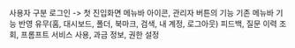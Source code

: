 
사용자 구분
로그인 -> 첫 진입화면 
메뉴바 아이콘, 관리자 버튼의 기능
기존 메뉴바 기능 반영 유무(홈, 대시보드, 폴더, 북마크, 검색, 내 계정, 로그아웃)
피드백, 질문 이력 조회, 프롬프트 서비스 사용, 과금 정보, 권한 설정